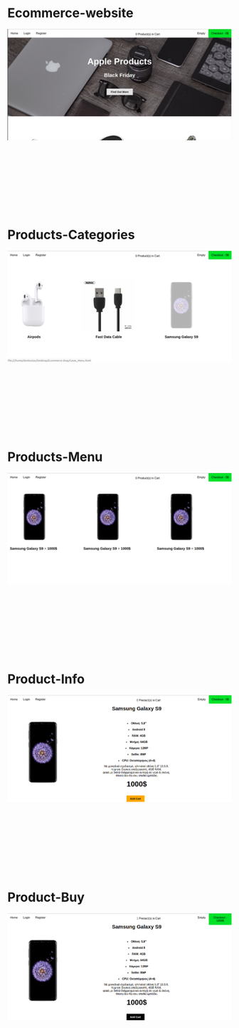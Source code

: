 # Ecommerce-website
![Test Image 1](https://github.com/Tsouko/Ecommerce-website/blob/master/Ecommerce%20shop/website.png)</br></br></br></br></br></br></br></br></br></br>


# Products-Categories
![Test Image 2](https://github.com/Tsouko/Ecommerce-website/blob/master/Ecommerce%20shop/website_choose2.png)</br></br></br></br></br></br></br></br></br></br>




# Products-Menu
![Test Image 2](https://github.com/Tsouko/Ecommerce-website/blob/master/Ecommerce%20shop/website_products_menu.png)</br></br></br></br></br></br></br></br></br></br>

# Product-Info
![Test Image 2](https://github.com/Tsouko/Ecommerce-website/blob/master/Ecommerce%20shop/website_product_details.png)</br></br></br></br></br></br></br></br></br></br>

# Product-Buy
![Test Image 2](https://github.com/Tsouko/Ecommerce-website/blob/master/Ecommerce%20shop/website_product_Buy.png)
